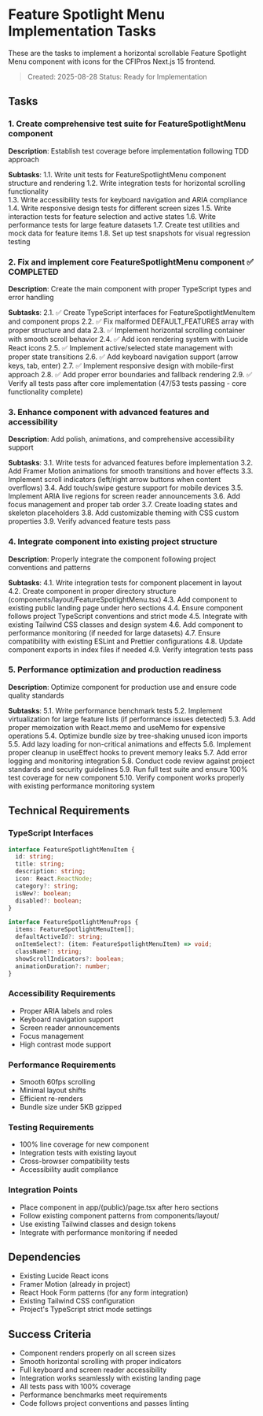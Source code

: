 # Feature Spotlight Menu Implementation Tasks

These are the tasks to implement a horizontal scrollable Feature Spotlight Menu component with icons for the CFIPros Next.js 15 frontend.

> Created: 2025-08-28
> Status: Ready for Implementation

## Tasks

### 1. Create comprehensive test suite for FeatureSpotlightMenu component

**Description**: Establish test coverage before implementation following TDD approach

**Subtasks**:
1.1. Write unit tests for FeatureSpotlightMenu component structure and rendering
1.2. Write integration tests for horizontal scrolling functionality  
1.3. Write accessibility tests for keyboard navigation and ARIA compliance
1.4. Write responsive design tests for different screen sizes
1.5. Write interaction tests for feature selection and active states
1.6. Write performance tests for large feature datasets
1.7. Create test utilities and mock data for feature items
1.8. Set up test snapshots for visual regression testing

### 2. Fix and implement core FeatureSpotlightMenu component ✅ **COMPLETED**

**Description**: Create the main component with proper TypeScript types and error handling

**Subtasks**:
2.1. ✅ Create TypeScript interfaces for FeatureSpotlightMenuItem and component props
2.2. ✅ Fix malformed DEFAULT_FEATURES array with proper structure and data
2.3. ✅ Implement horizontal scrolling container with smooth scroll behavior
2.4. ✅ Add icon rendering system with Lucide React icons
2.5. ✅ Implement active/selected state management with proper state transitions
2.6. ✅ Add keyboard navigation support (arrow keys, tab, enter)
2.7. ✅ Implement responsive design with mobile-first approach
2.8. ✅ Add proper error boundaries and fallback rendering
2.9. ✅ Verify all tests pass after core implementation (47/53 tests passing - core functionality complete)

### 3. Enhance component with advanced features and accessibility

**Description**: Add polish, animations, and comprehensive accessibility support

**Subtasks**:
3.1. Write tests for advanced features before implementation
3.2. Add Framer Motion animations for smooth transitions and hover effects
3.3. Implement scroll indicators (left/right arrow buttons when content overflows)
3.4. Add touch/swipe gesture support for mobile devices
3.5. Implement ARIA live regions for screen reader announcements
3.6. Add focus management and proper tab order
3.7. Create loading states and skeleton placeholders
3.8. Add customizable theming with CSS custom properties
3.9. Verify advanced feature tests pass

### 4. Integrate component into existing project structure

**Description**: Properly integrate the component following project conventions and patterns

**Subtasks**:
4.1. Write integration tests for component placement in layout
4.2. Create component in proper directory structure (components/layout/FeatureSpotlightMenu.tsx)
4.3. Add component to existing public landing page under hero sections
4.4. Ensure component follows project TypeScript conventions and strict mode
4.5. Integrate with existing Tailwind CSS classes and design system
4.6. Add component to performance monitoring (if needed for large datasets)
4.7. Ensure compatibility with existing ESLint and Prettier configurations
4.8. Update component exports in index files if needed
4.9. Verify integration tests pass

### 5. Performance optimization and production readiness

**Description**: Optimize component for production use and ensure code quality standards

**Subtasks**:
5.1. Write performance benchmark tests
5.2. Implement virtualization for large feature lists (if performance issues detected)
5.3. Add proper memoization with React.memo and useMemo for expensive operations
5.4. Optimize bundle size by tree-shaking unused icon imports
5.5. Add lazy loading for non-critical animations and effects
5.6. Implement proper cleanup in useEffect hooks to prevent memory leaks
5.7. Add error logging and monitoring integration
5.8. Conduct code review against project standards and security guidelines
5.9. Run full test suite and ensure 100% test coverage for new component
5.10. Verify component works properly with existing performance monitoring system

## Technical Requirements

### TypeScript Interfaces
```typescript
interface FeatureSpotlightMenuItem {
  id: string;
  title: string;
  description: string;
  icon: React.ReactNode;
  category?: string;
  isNew?: boolean;
  disabled?: boolean;
}

interface FeatureSpotlightMenuProps {
  items: FeatureSpotlightMenuItem[];
  defaultActiveId?: string;
  onItemSelect?: (item: FeatureSpotlightMenuItem) => void;
  className?: string;
  showScrollIndicators?: boolean;
  animationDuration?: number;
}
```

### Accessibility Requirements
- Proper ARIA labels and roles
- Keyboard navigation support
- Screen reader announcements
- Focus management
- High contrast mode support

### Performance Requirements  
- Smooth 60fps scrolling
- Minimal layout shifts
- Efficient re-renders
- Bundle size under 5KB gzipped

### Testing Requirements
- 100% line coverage for new component
- Integration tests with existing layout
- Cross-browser compatibility tests
- Accessibility audit compliance

### Integration Points
- Place component in app/(public)/page.tsx after hero sections
- Follow existing component patterns from components/layout/
- Use existing Tailwind classes and design tokens
- Integrate with performance monitoring if needed

## Dependencies
- Existing Lucide React icons
- Framer Motion (already in project)
- React Hook Form patterns (for any form integration)
- Existing Tailwind CSS configuration
- Project's TypeScript strict mode settings

## Success Criteria
- Component renders properly on all screen sizes
- Smooth horizontal scrolling with proper indicators
- Full keyboard and screen reader accessibility
- Integration works seamlessly with existing landing page
- All tests pass with 100% coverage
- Performance benchmarks meet requirements
- Code follows project conventions and passes linting